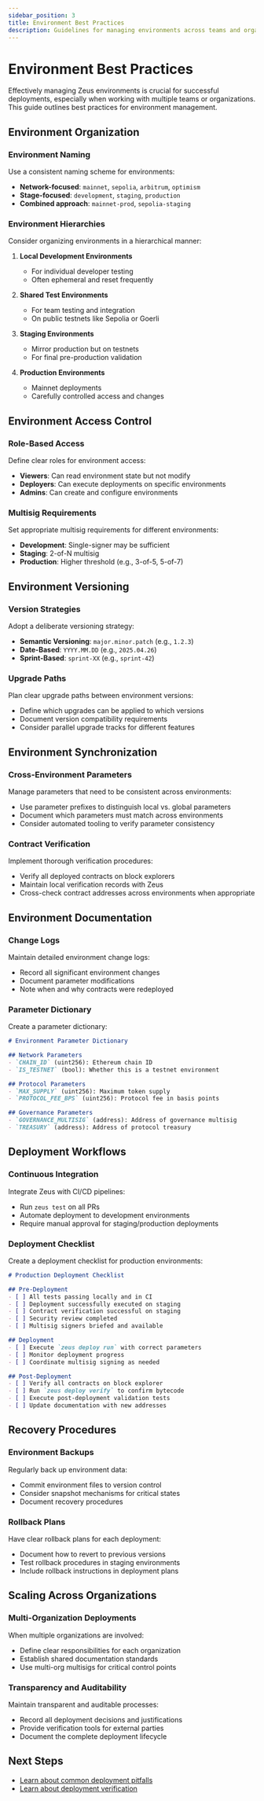 ```yaml
---
sidebar_position: 3
title: Environment Best Practices
description: Guidelines for managing environments across teams and organizations
---
```


# Environment Best Practices

Effectively managing Zeus environments is crucial for successful deployments, especially when working with multiple teams or organizations. This guide outlines best practices for environment management.

## Environment Organization

### Environment Naming

Use a consistent naming scheme for environments:

- **Network-focused**: `mainnet`, `sepolia`, `arbitrum`, `optimism`
- **Stage-focused**: `development`, `staging`, `production`
- **Combined approach**: `mainnet-prod`, `sepolia-staging`

### Environment Hierarchies

Consider organizing environments in a hierarchical manner:

1. **Local Development Environments**
   - For individual developer testing
   - Often ephemeral and reset frequently

2. **Shared Test Environments**
   - For team testing and integration
   - On public testnets like Sepolia or Goerli

3. **Staging Environments**
   - Mirror production but on testnets
   - For final pre-production validation

4. **Production Environments**
   - Mainnet deployments
   - Carefully controlled access and changes

## Environment Access Control

### Role-Based Access

Define clear roles for environment access:

- **Viewers**: Can read environment state but not modify
- **Deployers**: Can execute deployments on specific environments
- **Admins**: Can create and configure environments

### Multisig Requirements

Set appropriate multisig requirements for different environments:

- **Development**: Single-signer may be sufficient
- **Staging**: 2-of-N multisig
- **Production**: Higher threshold (e.g., 3-of-5, 5-of-7)

## Environment Versioning

### Version Strategies

Adopt a deliberate versioning strategy:

- **Semantic Versioning**: `major.minor.patch` (e.g., `1.2.3`)
- **Date-Based**: `YYYY.MM.DD` (e.g., `2025.04.26`)
- **Sprint-Based**: `sprint-XX` (e.g., `sprint-42`)

### Upgrade Paths

Plan clear upgrade paths between environment versions:

- Define which upgrades can be applied to which versions
- Document version compatibility requirements
- Consider parallel upgrade tracks for different features

## Environment Synchronization

### Cross-Environment Parameters

Manage parameters that need to be consistent across environments:

- Use parameter prefixes to distinguish local vs. global parameters
- Document which parameters must match across environments
- Consider automated tooling to verify parameter consistency

### Contract Verification

Implement thorough verification procedures:

- Verify all deployed contracts on block explorers
- Maintain local verification records with Zeus
- Cross-check contract addresses across environments when appropriate

## Environment Documentation

### Change Logs

Maintain detailed environment change logs:

- Record all significant environment changes
- Document parameter modifications
- Note when and why contracts were redeployed

### Parameter Dictionary

Create a parameter dictionary:

```markdown
# Environment Parameter Dictionary

## Network Parameters
- `CHAIN_ID` (uint256): Ethereum chain ID
- `IS_TESTNET` (bool): Whether this is a testnet environment

## Protocol Parameters
- `MAX_SUPPLY` (uint256): Maximum token supply
- `PROTOCOL_FEE_BPS` (uint256): Protocol fee in basis points

## Governance Parameters
- `GOVERNANCE_MULTISIG` (address): Address of governance multisig
- `TREASURY` (address): Address of protocol treasury
```

## Deployment Workflows

### Continuous Integration

Integrate Zeus with CI/CD pipelines:

- Run `zeus test` on all PRs
- Automate deployment to development environments
- Require manual approval for staging/production deployments

### Deployment Checklist

Create a deployment checklist for production environments:

```markdown
# Production Deployment Checklist

## Pre-Deployment
- [ ] All tests passing locally and in CI
- [ ] Deployment successfully executed on staging
- [ ] Contract verification successful on staging
- [ ] Security review completed
- [ ] Multisig signers briefed and available

## Deployment
- [ ] Execute `zeus deploy run` with correct parameters
- [ ] Monitor deployment progress
- [ ] Coordinate multisig signing as needed

## Post-Deployment
- [ ] Verify all contracts on block explorer
- [ ] Run `zeus deploy verify` to confirm bytecode
- [ ] Execute post-deployment validation tests
- [ ] Update documentation with new addresses
```

## Recovery Procedures

### Environment Backups

Regularly back up environment data:

- Commit environment files to version control
- Consider snapshot mechanisms for critical states
- Document recovery procedures

### Rollback Plans

Have clear rollback plans for each deployment:

- Document how to revert to previous versions
- Test rollback procedures in staging environments
- Include rollback instructions in deployment plans

## Scaling Across Organizations

### Multi-Organization Deployments

When multiple organizations are involved:

- Define clear responsibilities for each organization
- Establish shared documentation standards
- Use multi-org multisigs for critical control points

### Transparency and Auditability

Maintain transparent and auditable processes:

- Record all deployment decisions and justifications
- Provide verification tools for external parties
- Document the complete deployment lifecycle

## Next Steps

- [Learn about common deployment pitfalls](/migrations/common-pitfalls)
- [Learn about deployment verification](/advanced/verification)